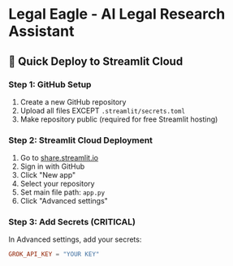 # Legal Eagle - AI Legal Research Assistant

## 🚀 Quick Deploy to Streamlit Cloud

### Step 1: GitHub Setup
1. Create a new GitHub repository
2. Upload all files EXCEPT `.streamlit/secrets.toml`
3. Make repository public (required for free Streamlit hosting)

### Step 2: Streamlit Cloud Deployment
1. Go to [share.streamlit.io](https://share.streamlit.io)
2. Sign in with GitHub
3. Click "New app"
4. Select your repository
5. Set main file path: `app.py`
6. Click "Advanced settings"

### Step 3: Add Secrets (CRITICAL)
In Advanced settings, add your secrets:
```toml
GROK_API_KEY = "YOUR KEY"
